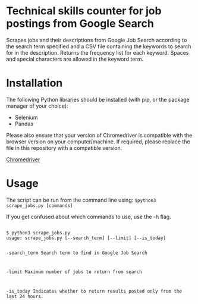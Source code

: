 # Technical skills counter for job postings from Google Search
Scrapes jobs and their descriptions from Google Job Search according to the search term specified and a CSV file containing the keywords to search for in the description. Returns the frequency list for each keyword. Spaces and special characters are allowed in the keyword term.

# Installation
The following Python libraries should be installed (with pip, or the package manager of your choice):
- Selenium
- Pandas

Please also ensure that your version of Chromedriver is compatible with the browser version on your computer/machine. If required, please replace the file in this repository with a compatible version.

[Chromedriver](https://sites.google.com/chromium.org/driver/)

# Usage
The script can be run from the command line using: <code>$python3 scrape_jobs.py [commands]</code>

If you get confused about which commands to use, use the -h flag. 

<code>
$ python3 scrape_jobs.py 
usage: scrape_jobs.py [--search_term] [--limit] [--is_today]

  -search_term  Search term to find in Google Job Search

  -limit        Maximum number of jobs to return from search
                
  -is_today     Indicates whether to return results posted only from the last 24 hours.

</code>
